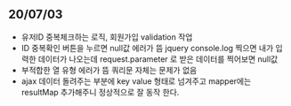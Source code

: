 ## 20/07/03

 - 유저ID 중복체크하는 로직, 회원가입 validation 작업
 - ID 중복확인 버튼을 누르면 null값 에러가 뜸 jquery console.log 찍으면 내가 입력한 데이터가 나오는데 request.parameter 로 받은 데이터를 찍어보면 null값
 - 부적합한 열 유형 에러가 뜸 쿼리문 자체는 문제가 없음
 - ajax 데이터 돌려주는 부분에 key value 형태로 넘겨주고 mapper에는 resultMap 추가해주니 정상적으로 잘 동작 한다.